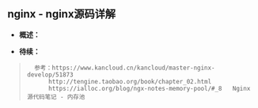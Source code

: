 ## nginx - nginx源码详解
- **概述：**
>
>
>
>
>
>
>

- **待续：**
>       参考：https://www.kancloud.cn/kancloud/master-nginx-develop/51873
>           http://tengine.taobao.org/book/chapter_02.html
>           https://ialloc.org/blog/ngx-notes-memory-pool/#_8   Nginx 源代码笔记 - 内存池
>
>
>
>
>
>
>
>
>
>
>
>
>
>
>
>
>
>
>
>
>
>
>
>
